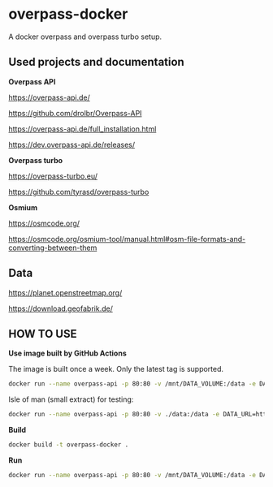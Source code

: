 # overpass-docker

A docker overpass and overpass turbo setup.

## Used projects and documentation

**Overpass API**

https://overpass-api.de/

https://github.com/drolbr/Overpass-API

https://overpass-api.de/full_installation.html

https://dev.overpass-api.de/releases/

**Overpass turbo**

https://overpass-turbo.eu/

https://github.com/tyrasd/overpass-turbo

**Osmium**

https://osmcode.org/

https://osmcode.org/osmium-tool/manual.html#osm-file-formats-and-converting-between-them

## Data

https://planet.openstreetmap.org/

https://download.geofabrik.de/

## HOW TO USE

**Use image built by GitHub Actions**

The image is built once a week. Only the latest tag is supported.

```sh
docker run --name overpass-api -p 80:80 -v /mnt/DATA_VOLUME:/data -e DATA_URL=https://planet.openstreetmap.org/pbf/planet-latest.osm.pbf -d ghcr.io/bitfexl/overpass-docker:latest
```

Isle of man (small extract) for testing:

```sh
docker run --name overpass-api -p 80:80 -v ./data:/data -e DATA_URL=https://download.geofabrik.de/europe/isle-of-man-latest.osm.pbf -d ghcr.io/bitfexl/overpass-docker:latest
```

**Build**

```sh
docker build -t overpass-docker .
```

**Run**

```sh
docker run --name overpass-api -p 80:80 -v /mnt/DATA_VOLUME:/data -e DATA_URL=https://planet.openstreetmap.org/pbf/planet-latest.osm.pbf -d overpass-docker
```
